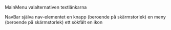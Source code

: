 MainMenu
    valalternativen
        textlänkarna

NavBar
    själva nav-elementet
        en knapp (beroende på skärmstorlek)
        en meny (beroende på skärmstorlek)
    ett sökfält
    en ikon
